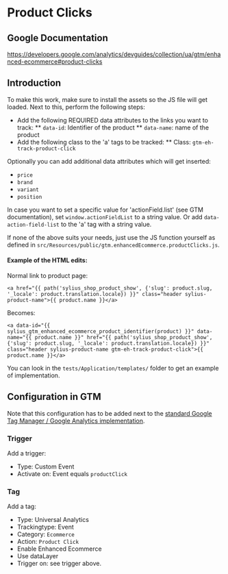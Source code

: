 # Product Clicks

## Google Documentation

https://developers.google.com/analytics/devguides/collection/ua/gtm/enhanced-ecommerce#product-clicks

## Introduction

To make this work, make sure to install the assets so the JS file will get loaded. Next to this, perform the following steps:

* Add the following REQUIRED data attributes to the links you want to track:
** `data-id`: Identifier of the product
** `data-name`: name of the product
* Add the following class to the 'a' tags to be tracked:
** Class: `gtm-eh-track-product-click`

Optionally you can add additional data attributes which will get inserted:

* `price`
* `brand`
* `variant`
* `position`

In case you want to set a specific value for 'actionField.list' (see GTM documentation), set `window.actionFieldList` to a string value. Or add
`data-action-field-list` to the 'a' tag with a string value.

If none of the above suits your needs, just use the JS function yourself as defined in `src/Resources/public/gtm.enhancedEcommerce.productClicks.js`.

#### Example of the HTML edits:

Normal link to product page:

```
<a href="{{ path('sylius_shop_product_show', {'slug': product.slug, '_locale': product.translation.locale}) }}" class="header sylius-product-name">{{ product.name }}</a>
```

Becomes:

```
<a data-id="{{ sylius_gtm_enhanced_ecommerce_product_identifier(product) }}" data-name="{{ product.name }}" href="{{ path('sylius_shop_product_show', {'slug': product.slug, '_locale': product.translation.locale}) }}" class="header sylius-product-name gtm-eh-track-product-click">{{ product.name }}</a>
```

You can look in the `tests/Application/templates/` folder to get an example of implementation. 

## Configuration in GTM

Note that this configuration has to be added next to the [standard Google Tag Manager / Google Analytics implementation](https://support.google.com/tagmanager/answer/6107124?hl=en).

### Trigger

Add a trigger:

* Type: Custom Event
* Activate on: Event equals `productClick`

### Tag

Add a tag:

* Type: Universal Analytics
* Trackingtype: Event
* Category: `Ecommerce`
* Action: `Product Click`
* Enable Enhanced Ecommerce
* Use dataLayer
* Trigger on: see trigger above.
